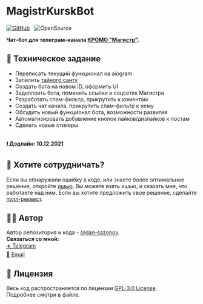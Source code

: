 # MagistrKurskBot
[![GitHub](https://img.shields.io/github/license/dan-sazonov/MagistrKurskBot)](https://github.com/dan-sazonov/MagistrKurskBot/blob/master/LICENSE.md)&nbsp;&nbsp;
![OpenSource](https://img.shields.io/badge/Open%20Source-%E2%99%A5-red)<br>

**Чат-бот для телеграм-канала [КРОМО "Магистр"](https://t.me/magistrKursk).**

## 📝 Техническое задание
- Переписать текущий функционал на aiogram
- Запилить [тайного санту](./Идеи/санта.md)
- Создать бота на новом ID, оформить UI
- Задеплоить бота, поменять ссылки в соцсетях Магистра
- Разработать спам-фильтр, прикрутить к коментам
- Создать чат канала, прикрутить спам-фильтр к нему
- Обсудить новый функционал бота, возможности развития
- Автоматизировать добавление кнопок лайков/дизлайков к постам
- Сделать новые стикеры
<br>  
<b>❗ Дэдлайн: 10.12.2021</b>

## 🤝 Хотите сотрудничать?
Если вы обнаружили ошибку в коде, или знаете более оптимальное решение, откройте
[ишью](https://github.com/dan-sazonov/MagistrKurskBot/issues). Вы можете взять ишью, и сказать мне, что работаете над ним. 
Если вы хотите предложить свое решение, сделайте [пулл-реквест](https://github.com/dan-sazonov/MagistrKurskBot/pulls). 

## 👨‍💻 Автор
Автор репозитория и кода - [@dan-sazonov](https://github.com/dan-sazonov). <br>
**Связаться со мной:**<br>
[:airplane: Telegram](https://t.me/dan_sazonov) <br>
[:e-mail: Email](mailto:p-294803@yandex.ru) <br>

## 📜 Лицензия
Весь код распространяется по лицензии [GPL-3.0 License](https://github.com/dan-sazonov/MagistrKurskBot/blob/main/LICENSE).<br>
Подробнее смотри в файле.
